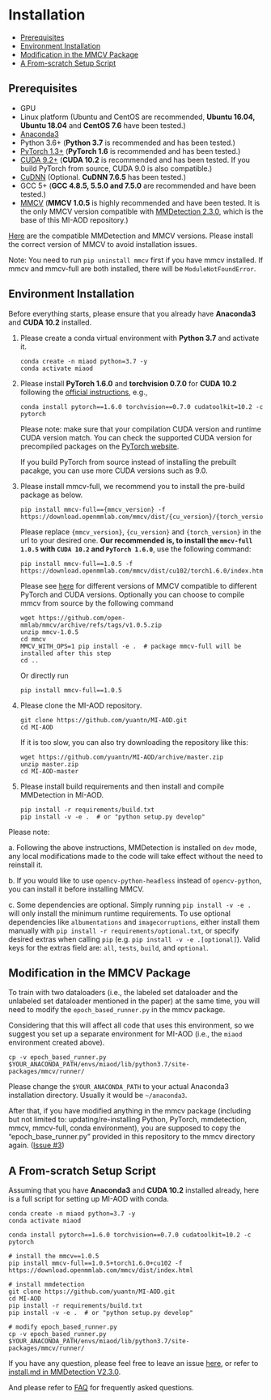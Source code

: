 # Installation

<!-- TOC -->

- [Prerequisites](#prerequisites)
- [Environment Installation](#environment-installation)
- [Modification in the MMCV Package](#modification-in-the-mmcv-package)
- [A From-scratch Setup Script](#a-from-scratch-setup-script)

<!-- TOC -->

## Prerequisites

- GPU
- Linux platform (Ubuntu and CentOS are recommended, **Ubuntu 16.04, Ubuntu 18.04** and **CentOS 7.6** have been tested.)
- [Anaconda3](https://www.anaconda.com/)
- Python 3.6+ (**Python 3.7** is recommended and has been tested.)
- [PyTorch 1.3+](https://pytorch.org/) (**PyTorch 1.6** is recommended and has been tested.)
- [CUDA 9.2+](https://developer.nvidia.com/cuda-toolkit-archive) (**CUDA 10.2** is recommended and has been tested. If you build PyTorch from source, CUDA 9.0 is also compatible.)
- [CuDNN](https://developer.nvidia.com/cudnn) (Optional. **CuDNN 7.6.5** has been tested.)
- GCC 5+ (**GCC 4.8.5, 5.5.0 and 7.5.0** are recommended and have been tested.)
- [MMCV](https://mmcv.readthedocs.io/en/latest/#installation) (**MMCV 1.0.5** is highly recommended and have been tested. It is the only MMCV version compatible with [MMDetection 2.3.0](https://github.com/open-mmlab/mmdetection/tree/v2.3.0), which is the base of this MI-AOD repository.)

[Here](https://github.com/open-mmlab/mmdetection/blob/master/docs/get_started.md#prerequisites) are the compatible MMDetection and MMCV versions.
Please install the correct version of MMCV to avoid installation issues.

Note: You need to run `pip uninstall mmcv` first if you have mmcv installed.
If mmcv and mmcv-full are both installed, there will be `ModuleNotFoundError`.

## Environment Installation

Before everything starts, please ensure that you already have **Anaconda3** and **CUDA 10.2** installed.

<!-- 0. You can simply install mmdetection with the following commands:
    `pip install mmdet` -->

1. Please create a conda virtual environment with **Python 3.7** and activate it.

    ```shell
    conda create -n miaod python=3.7 -y
    conda activate miaod
    ```

2. Please install **PyTorch 1.6.0** and **torchvision 0.7.0** for **CUDA 10.2** following the [official instructions](https://pytorch.org/get-started/previous-versions/#v160), e.g.,

    ```shell
    conda install pytorch==1.6.0 torchvision==0.7.0 cudatoolkit=10.2 -c pytorch
    ```

    Please note: make sure that your compilation CUDA version and runtime CUDA version match.
    You can check the supported CUDA version for precompiled packages on the [PyTorch website](https://pytorch.org/get-started/previous-versions/#v160).

    If you build PyTorch from source instead of installing the prebuilt pacakge, you can use more CUDA versions such as 9.0.

3. Please install mmcv-full, we recommend you to install the pre-build package as below.

    ```shell
    pip install mmcv-full=={mmcv_version} -f https://download.openmmlab.com/mmcv/dist/{cu_version}/{torch_version}/index.html
    ```

    Please replace `{mmcv_version}`, `{cu_version}` and `{torch_version}` in the url to your desired one. **Our recommended is, to install the `mmcv-full 1.0.5` with `CUDA 10.2` and `PyTorch 1.6.0`**, use the following command:

    ```shell
    pip install mmcv-full==1.0.5 -f https://download.openmmlab.com/mmcv/dist/cu102/torch1.6.0/index.html
    ```

    Please see [here](https://github.com/open-mmlab/mmcv#installation) for different versions of MMCV compatible to different PyTorch and CUDA versions.
    Optionally you can choose to compile mmcv from source by the following command

    ```shell
    wget https://github.com/open-mmlab/mmcv/archive/refs/tags/v1.0.5.zip
    unzip mmcv-1.0.5
    cd mmcv
    MMCV_WITH_OPS=1 pip install -e .  # package mmcv-full will be installed after this step
    cd ..
    ```

    Or directly run

    ```shell
    pip install mmcv-full==1.0.5
    ```

4. Please clone the MI-AOD repository.

    ```shell
    git clone https://github.com/yuantn/MI-AOD.git
    cd MI-AOD
    ```

    If it is too slow, you can also try downloading the repository like this:

    ```shell
    wget https://github.com/yuantn/MI-AOD/archive/master.zip
    unzip master.zip
    cd MI-AOD-master
    ```

5. Please install build requirements and then install and compile MMDetection in MI-AOD.

    ```shell
    pip install -r requirements/build.txt
    pip install -v -e .  # or "python setup.py develop"
    ```

Please note:

a. Following the above instructions, MMDetection is installed on `dev` mode, any local modifications made to the code will take effect without the need to reinstall it.

b. If you would like to use `opencv-python-headless` instead of `opencv-python`, you can install it before installing MMCV.

c. Some dependencies are optional. Simply running `pip install -v -e .` will only install the minimum runtime requirements.
To use optional dependencies like `albumentations` and `imagecorruptions`, either install them manually with `pip install -r requirements/optional.txt`,
or specify desired extras when calling `pip` (e.g. `pip install -v -e .[optional]`). Valid keys for the extras field are: `all`, `tests`, `build`, and `optional`.

## Modification in the MMCV Package

To train with two dataloaders (i.e., the labeled set dataloader and the unlabeled set dataloader mentioned in the paper) at the same time,
you will need to modify the ` epoch_based_runner.py ` in the mmcv package.

Considering that this will affect all code that uses this environment,
so we suggest you set up a separate environment for MI-AOD (i.e., the ` miaod ` environment created above).

```shell
cp -v epoch_based_runner.py $YOUR_ANACONDA_PATH/envs/miaod/lib/python3.7/site-packages/mmcv/runner/
```

Please change the ` $YOUR_ANACONDA_PATH ` to your actual Anaconda3 installation directory. Usually it would be `~/anaconda3`.

After that, if you have modified anything in the mmcv package
(including but not limited to: updating/re-installing Python, PyTorch, mmdetection, mmcv, mmcv-full, conda environment),
you are supposed to copy the “epoch_base_runner.py” provided in this repository to the mmcv directory again. ([Issue #3](../../issues/3))

## A From-scratch Setup Script

Assuming that you have **Anaconda3** and **CUDA 10.2** installed already, here is a full script for setting up MI-AOD with conda.

```shell
conda create -n miaod python=3.7 -y
conda activate miaod

conda install pytorch==1.6.0 torchvision==0.7.0 cudatoolkit=10.2 -c pytorch

# install the mmcv==1.0.5
pip install mmcv-full==1.0.5+torch1.6.0+cu102 -f https://download.openmmlab.com/mmcv/dist/index.html

# install mmdetection
git clone https://github.com/yuantn/MI-AOD.git
cd MI-AOD
pip install -r requirements/build.txt
pip install -v -e .  # or "python setup.py develop"

# modify epoch_based_runner.py
cp -v epoch_based_runner.py $YOUR_ANACONDA_PATH/envs/miaod/lib/python3.7/site-packages/mmcv/runner/
```

If you have any question, please feel free to leave an issue [here](../../issues), or refer to [install.md in MMDetection V2.3.0](https://github.com/open-mmlab/mmdetection/blob/v2.3.0/docs/install.md).

And please refer to [FAQ](FAQ.md) for frequently asked questions.
